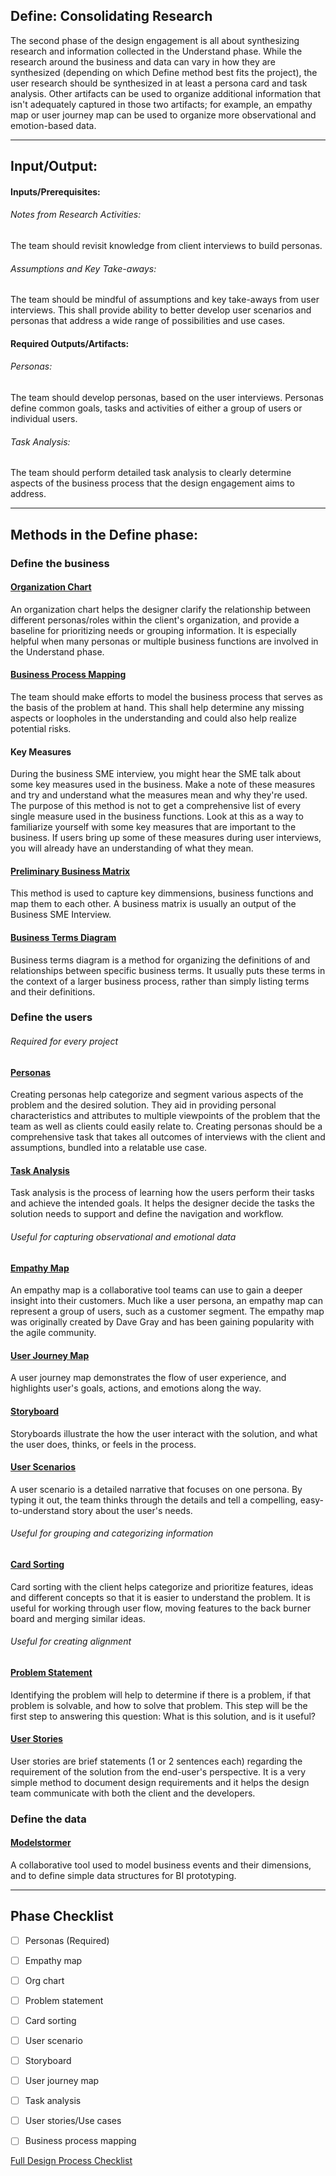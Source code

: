 ﻿## Define: Consolidating Research

The second phase of the design engagement is all about synthesizing research and information collected in the Understand phase. While the research around the business and data can vary in how they are synthesized (depending on which Define method best fits the project), the user research should be synthesized in at least a persona card and task analysis. Other artifacts can be used to organize additional information that isn't adequately captured in those two artifacts; for example, an empathy map or user journey map can be used to organize more observational and emotion-based data.

---

## Input/Output:


#### Inputs/Prerequisites:

###### Notes from Research Activities: 
The team should revisit knowledge from client interviews to build personas.
 
###### Assumptions and Key Take-aways:
The team should be mindful of assumptions and key take-aways from user interviews. This
shall provide ability to better develop user scenarios and personas that address
a wide range of possibilities and use cases. 

#### Required Outputs/Artifacts:

###### Personas: 
The team should develop personas, based on the user interviews. Personas define common goals, tasks and activities of either a group of users or individual users. 

###### Task Analysis: 
The team should perform detailed task analysis to clearly determine aspects of 
the business process that the design engagement aims to address. 

---

## Methods in the Define phase:

### Define the business
#### [Organization Chart](../2-Define/Methods/org-chart.md)
An organization chart helps the designer clarify the relationship between different personas/roles within the client's organization, and provide a baseline for prioritizing needs or grouping information. It is especially helpful when many personas or multiple business functions are involved in the Understand phase.

#### [Business Process Mapping](../2-Define/Methods/business-process.md)
The team should make efforts to model the business process that serves as the basis of the 
problem at hand. This shall help determine any missing aspects or loopholes in the understanding 
and could also help realize potential risks.

#### Key Measures
During the business SME interview, you might hear the SME talk about some key measures used in the business. Make a note of these measures and try and understand what the measures mean and why they're used. The purpose of this method is not to get a comprehensive list of every single measure used in the business functions. Look at this as a way to familiarize yourself with some key measures that are important to the business. If users bring up some of these measures during user interviews, you will already have an understanding of what they mean. 

#### [Preliminary Business Matrix](../2-Define/Methods/business-matrix.md)
This method is used to capture key dimmensions, business functions and map them to each other. A business matrix is usually an output of the Business SME Interview.

#### [Business Terms Diagram](../2-Define/Methods/business-terms-diagram.md)
Business terms diagram is a method for organizing the definitions of and relationships between specific business terms. It usually puts these terms in the context of a larger business process, rather than simply listing terms and their definitions. 

### Define the users

###### Required for every project

#### [Personas](../2-Define/Methods/personas.md) 

Creating personas help categorize and segment various aspects of the problem and the 
desired solution. They aid in providing personal characteristics and attributes to 
multiple viewpoints of the problem that the team as well as clients could easily relate to. 
Creating personas should be a comprehensive task that takes all outcomes of interviews
with the client and assumptions, bundled into a relatable use case.

#### [Task Analysis](../2-Define/Methods/task-analysis.md) 
Task analysis is the process of learning how the users perform their tasks and achieve the intended goals. It helps the designer decide the tasks the solution needs to support and define the navigation and workflow. 

###### Useful for capturing observational and emotional data

#### [Empathy Map](../2-Define/Methods/empathy-map.md)
An empathy map is a collaborative tool teams can use to gain a deeper insight into their customers. Much like a user persona, an empathy map can represent a group of users, such as a customer segment. The empathy map was originally created by Dave Gray and has been gaining popularity with the agile community.

#### [User Journey Map](../2-Define/Methods/user-journey.md)
A user journey map demonstrates the flow of user experience, and highlights user's goals, actions, and emotions along the way.

#### [Storyboard](../2-Define/Methods/storyboard.md)
Storyboards illustrate the how the user interact with the solution, and what the user does, thinks, or feels in the process. 

#### [User Scenarios](../2-Define/Methods/user-scenarios.md)
A user scenario is a detailed narrative that focuses on one persona. By typing it out, the team thinks through the details and tell a compelling, easy-to-understand story about the user's needs.

###### Useful for grouping and categorizing information

#### [Card Sorting](../2-Define/Methods/card-sorting.md)

Card sorting with the client helps categorize and prioritize features, ideas and different concepts so that it is easier to understand the problem. 
It is useful for working through user flow, moving features to the back burner board and merging similar ideas.

###### Useful for creating alignment

#### [Problem Statement](../2-Define/Methods/problem-statement.md)
Identifying the problem will help to determine if there is a problem, if that problem is solvable, and how to solve that problem. This step will be the first step to answering this question: What is this solution, and is it useful?

#### [User Stories](../2-Define/Methods/user-stories.md)
User stories are brief statements (1 or 2 sentences each) regarding the requirement of the solution from the end-user's perspective. It is a very simple method to document design requirements and it helps the design team communicate with both the client and the developers.

### Define the data
#### [Modelstormer](../2-Define/Methods/modelstormer.md)
A collaborative tool used to model business events and their dimensions, and to define simple data structures for BI prototyping.

---
## Phase Checklist

- [ ] Personas (Required)
- [ ] Empathy map
- [ ] Org chart
- [ ] Problem statement
- [ ] Card sorting
- [ ] User scenario
- [ ] Storyboard
- [ ] User journey map
- [ ] Task analysis
- [ ] User stories/Use cases
- [ ] Business process mapping


[Full Design Process Checklist](../Design-Process-Checklist.md)

